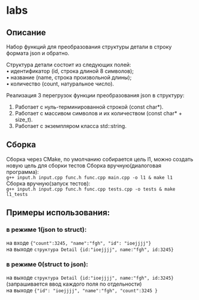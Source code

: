 # labs

##  Описание
Набор функций для преобразования структуры детали в строку формата json и обратно.

Структура детали состоит из следующих полей:\
• идентификатор (id, строка длиной 8 символов);\
• название (name, строка произвольной длины);\
• количество (count, натуральное число).

Реализация 3 перегрузок функции преобразования json в структуру:
1. Работает с нуль-терминированной строкой (const char*).
2. Работает с массивом символов и их количеством (const char* + size_t).
3. Работает с экземпляром класса std::string.

## Сборка

Сборка через CMake, по умолчанию собирается цель l1, можно создать новую цель для сборки тестов
Сборка вручную(диалоговая программа):\
`g++ input.h input.cpp func.h func.cpp main.cpp -o l1 & make l1`\
Сборка вручную(запуск тестов):\
`g++ input.h input.cpp func.h func.cpp tests.cpp -o tests & make l1_tests`

## Примеры использования:
### в режиме 1(json to struct):
на входе `{"count":3245, "name":"fgh", "id": "ioejjjj"}`\
на выходе `структура Detail {id:"ioejjjj", name:"fgh", id:3245}`
### в режиме 0(struct to json):
на выходе `структура Detail {id:"ioejjjj", name:"fgh", id:3245}` (запрашивается ввод каждого поля по отдельности)\
на выходе `{"id": "ioejjjj", "name":"fgh", "count":3245 }`


